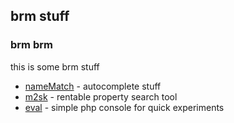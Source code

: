 ## brm stuff

### brm brm
this is some brm stuff

- [nameMatch](https://github.com/idpsycho/brmstuff/tree/master/nameMatch) - autocomplete stuff
- [m2sk](https://github.com/idpsycho/brmstuff/tree/master/m2sk) - rentable property search tool
- [eval](https://github.com/idpsycho/brmstuff/tree/master/eval) - simple php console for quick experiments
